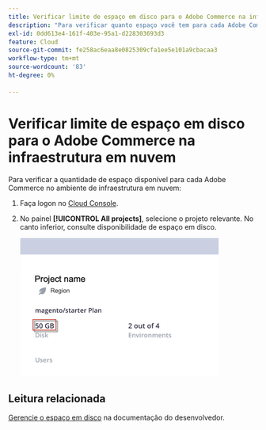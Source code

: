 ```yaml
---
title: Verificar limite de espaço em disco para o Adobe Commerce na infraestrutura em nuvem
description: "Para verificar quanto espaço você tem para cada Adobe Commerce no ambiente de infraestrutura em nuvem:"
exl-id: 0dd613e4-161f-403e-95a1-d228303693d3
feature: Cloud
source-git-commit: fe258ac6eaa8e0825309cfa1ee5e101a9cbacaa3
workflow-type: tm+mt
source-wordcount: '83'
ht-degree: 0%

---
```


# Verificar limite de espaço em disco para o Adobe Commerce na infraestrutura em nuvem

Para verificar a quantidade de espaço disponível para cada Adobe Commerce no ambiente de infraestrutura em nuvem:

1. Faça logon no [Cloud Console](https://console.adobecommerce.com).
1. No painel **[!UICONTROL All projects]**, selecione o projeto relevante. No canto inferior, consulte disponibilidade de espaço em disco.

   ![espaço_projeto.png](/help/how-to/general/assets/project_space.png)

## Leitura relacionada

[Gerencie o espaço em disco](https://devdocs.magento.com/cloud/project/manage-disk-space.html) na documentação do desenvolvedor.
